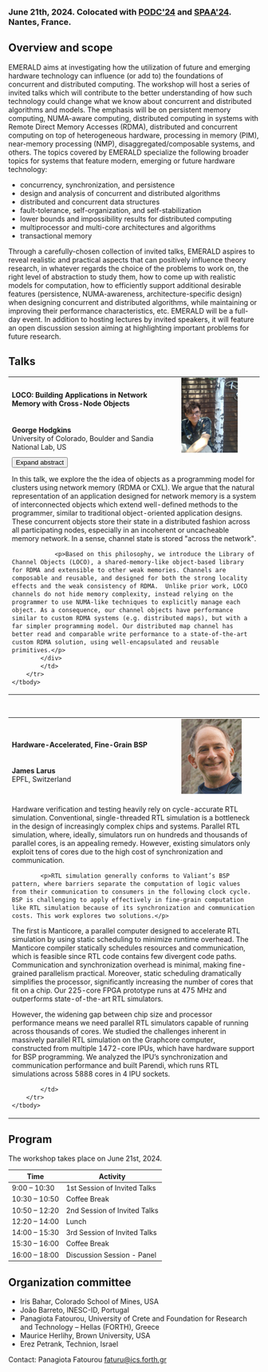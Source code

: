 <!-- # 1st Workshop on Distributed Computing with Emerging Hardware Technology -->

<!-- ### In conjunction with [PODC'24](https://www.podc.org/podc2024/), Nantes, France, June 17-21, 2024 -->

### June 21th, 2024. Colocated with [PODC'24](https://www.podc.org/podc2024/) and [SPAA'24](https://spaa.acm.org/). Nantes, France.

## Overview and scope

EMERALD aims at investigating how the utilization of future and emerging hardware technology can influence (or add to) the foundations of concurrent and distributed computing. The workshop will host a series of invited talks which will contribute to the better understanding of how such technology could change what we know about concurrent and distributed algorithms and models. The emphasis will be on persistent memory computing, NUMA-aware computing, distributed computing in systems with Remote Direct Memory Accesses (RDMA), distributed and concurrent computing on top of heterogeneous hardware, processing in memory (PIM), near-memory processing (NMP), disaggregated/composable systems, and others. 
The topics covered by EMERALD specialize the following broader topics for systems that feature modern, emerging or future hardware technology:

- concurrency, synchronization, and persistence 
- design and analysis of concurrent and distributed algorithms
- distributed and concurrent data structures
- fault-tolerance, self-organization, and self-stabilization
- lower bounds and impossibility results for distributed computing
- multiprocessor and multi-core architectures and algorithms
- transactional memory

Through a carefully-chosen collection of invited talks, EMERALD aspires to reveal realistic and practical aspects that can positively influence theory research, in whatever regards the choice of the problems to work on, the right level of abstraction to study them, how to come up with realistic models for computation, how to efficiently support additional desirable features (persistence, NUMA-awareness, architecture-specific design) when designing concurrent and distributed algorithms, while maintaining or improving their performance characteristics, etc. 
EMERALD will be a full-day event.  In addition to hosting lectures by invited speakers, it will feature an open discussion session aiming at highlighting important problems for future research. 


## Talks




<table>
    <tbody>
        <tr>
            <td><h4>LOCO: Building Applications in Network Memory with Cross-Node Objects</h4> <br> <b>George Hodgkins</b> <br> University of Colorado, Boulder and Sandia National Lab, US</td>
            <td width="150"><img src="speakers/Hodgkins.jpg" alt="George Hodgkins" height="150"/> </td>
        </tr>
        <tr>
            <td colspan=2>
            <button class="accordion">Expand abstract</button>
            <div class="panel">
              <p>In this talk, we explore the the idea of objects as a programming model for clusters using network memory (RDMA or CXL). We argue that the natural representation of an application designed for network memory is a system of interconnected objects which extend well-defined methods to the programmer, similar to traditional object-oriented application designs. These concurrent objects store their state in a distributed fashion across all participating nodes, especially in an incoherent or uncacheable memory network. In a sense, channel state is stored "across the network".</p>

                <p>Based on this philosophy, we introduce the Library of Channel Objects (LOCO), a shared-memory-like object-based library for RDMA and extensible to other weak memories. Channels are composable and reusable, and designed for both the strong locality effects and the weak consistency of RDMA.  Unlike prior work, LOCO channels do not hide memory complexity, instead relying on the programmer to use NUMA-like techniques to explicitly manage each object. As a consequence, our channel objects have performance similar to custom RDMA systems (e.g. distributed maps), but with a far simpler programming model. Our distributed map channel has better read and comparable write performance to a state-of-the-art custom RDMA solution, using well-encapsulated and reusable primitives.</p>
            </div>
            </td>
        </tr>
    </tbody>
</table>

<br/>


<table>
    <tbody>
        <tr>
            <td><h4>Hardware-Accelerated, Fine-Grain BSP</h4> <br> <b>James Larus</b> <br> EPFL, Switzerland</td>
            <td width="150"><img src="speakers/larus.jpeg" alt="James Larus" height="150"/> </td>
        </tr>
        <tr>
            <td colspan=2>
            <p>Hardware verification and testing heavily rely on cycle-accurate RTL simulation. Conventional, single-threaded RTL simulation is a bottleneck in the design of increasingly complex chips and systems. Parallel RTL simulation, where, ideally, simulators run on hundreds and thousands of parallel cores, is an appealing remedy. However, existing simulators only exploit tens of cores due to the high cost of synchronization and communication. </p>

            <p>RTL simulation generally conforms to Valiant’s BSP pattern, where barriers separate the computation of logic values from their communication to consumers in the following clock cycle.  BSP is challenging to apply effectively in fine-grain computation like RTL simulation because of its synchronization and communication costs. This work explores two solutions.</p>

<p>The first is Manticore, a parallel computer designed to accelerate RTL simulation by using static scheduling to minimize runtime overhead. The Manticore compiler statically schedules resources and communication, which is feasible since RTL code contains few divergent code paths. Communication and synchronization overhead is minimal, making fine-grained parallelism practical. Moreover, static scheduling dramatically simplifies the processor, significantly increasing the number of cores that fit on a chip. Our 225-core FPGA prototype runs at 475 MHz and outperforms state-of-the-art RTL simulators.</p>

<p>However, the widening gap between chip size and processor performance means we need parallel RTL simulators capable of running across thousands of cores. We studied the challenges inherent in massively parallel RTL simulation on the Graphcore computer, constructed from multiple 1472-core IPUs, which have hardware support for BSP programming. We analyzed the IPU’s synchronization and communication performance and built Parendi, which runs RTL simulations across 5888 cores in 4 IPU sockets.</p>

            </td>
        </tr>
    </tbody>
</table>


## Program

The workshop takes place on June 21st, 2024. 

| Time  | Activity  |
|---|---|
| 9:00 – 10:30 |	1st Session of Invited Talks |
| 10:30 – 10:50 |	Coffee Break |
| 10:50 – 12:20 |	2nd Session of Invited Talks |
| 12:20 – 14:00 |	Lunch |
| 14:00 – 15:30 |	3rd Session of Invited Talks |
| 15:30 – 16:00 |	Coffee Break |
| 16:00  – 18:00 | Discussion Session - Panel |












## Organization committee

- Iris Bahar, Colorado School of Mines, USA
- João Barreto, INESC-ID, Portugal
- Panagiota Fatourou, University of Crete and Foundation for Research and Technology – Hellas
(FORTH), Greece
- Maurice Herlihy, Brown University, USA
- Erez Petrank, Technion, Israel

Contact: Panagiota Fatourou <faturu@ics.forth.gr>



<script>
var acc = document.getElementsByClassName("accordion");
var i;

for (i = 0; i < acc.length; i++) {
  acc[i].addEventListener("click", function() {
    this.classList.toggle("active");
    var panel = this.nextElementSibling;
    if (panel.style.display === "block") {
      panel.style.display = "none";
    } else {
      panel.style.display = "block";
    }
  });
}
</script>